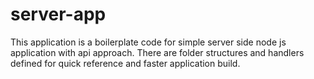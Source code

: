 # server-app
This application is a boilerplate code for simple server side node js application with api approach. There are folder structures and handlers defined for quick reference and faster application build.
